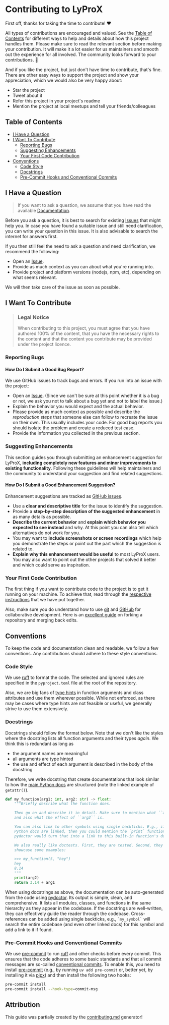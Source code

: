 <!-- omit in toc -->
# Contributing to LyProX

First off, thanks for taking the time to contribute! ❤️

All types of contributions are encouraged and valued. See the [Table of Contents](#table-of-contents) for different ways to help and details about how this project handles them. Please make sure to read the relevant section before making your contribution. It will make it a lot easier for us maintainers and smooth out the experience for all involved. The community looks forward to your contributions. 🎉

And if you like the project, but just don't have time to contribute, that's fine. There are other easy ways to support the project and show your appreciation, which we would also be very happy about:

- Star the project
- Tweet about it
- Refer this project in your project's readme
- Mention the project at local meetups and tell your friends/colleagues

<!-- omit in toc -->
## Table of Contents

- [I Have a Question](#i-have-a-question)
- [I Want To Contribute](#i-want-to-contribute)
  - [Reporting Bugs](#reporting-bugs)
  - [Suggesting Enhancements](#suggesting-enhancements)
  - [Your First Code Contribution](#your-first-code-contribution)
- [Conventions](#conventions)
  - [Code Style](#code-style)
  - [Docstrings](#docstrings)
  - [Pre-Commit Hooks and Conventional Commits](#pre-commit-hooks-and-conventional-commits)

## I Have a Question

> If you want to ask a question, we assume that you have read the available [Documentation](https://lycosystem.github.io/lyprox/).

Before you ask a question, it is best to search for existing [Issues](https://github.com/lycosystem/lyprox/issues) that might help you. In case you have found a suitable issue and still need clarification, you can write your question in this issue. It is also advisable to search the internet for answers first.

If you then still feel the need to ask a question and need clarification, we recommend the following:

- Open an [Issue](https://github.com/lycosystem/lyprox/issues/new).
- Provide as much context as you can about what you're running into.
- Provide project and platform versions (nodejs, npm, etc), depending on what seems relevant.

We will then take care of the issue as soon as possible.

## I Want To Contribute

> ### Legal Notice <!-- omit in toc -->
>
> When contributing to this project, you must agree that you have authored 100% of the content, that you have the necessary rights to the content and that the content you contribute may be provided under the project licence.

### Reporting Bugs

<!-- omit in toc -->
#### How Do I Submit a Good Bug Report?

We use GitHub issues to track bugs and errors. If you run into an issue with the project:

- Open an [Issue](https://github.com/lycosystem/lyprox/issues/new). (Since we can't be sure at this point whether it is a bug or not, we ask you not to talk about a bug yet and not to label the issue.)
- Explain the behavior you would expect and the actual behavior.
- Please provide as much context as possible and describe the *reproduction steps* that someone else can follow to recreate the issue on their own. This usually includes your code. For good bug reports you should isolate the problem and create a reduced test case.
- Provide the information you collected in the previous section.

### Suggesting Enhancements

This section guides you through submitting an enhancement suggestion for LyProX, **including completely new features and minor improvements to existing functionality**. Following these guidelines will help maintainers and the community to understand your suggestion and find related suggestions.

<!-- omit in toc -->
#### How Do I Submit a Good Enhancement Suggestion?

Enhancement suggestions are tracked as [GitHub issues](https://github.com/lycosystem/lyprox/issues).

- Use a **clear and descriptive title** for the issue to identify the suggestion.
- Provide a **step-by-step description of the suggested enhancement** in as many details as possible.
- **Describe the current behavior** and **explain which behavior you expected to see instead** and why. At this point you can also tell which alternatives do not work for you.
- You may want to **include screenshots or screen recordings** which help you demonstrate the steps or point out the part which the suggestion is related to.
- **Explain why this enhancement would be useful** to most LyProX users. You may also want to point out the other projects that solved it better and which could serve as inspiration.

### Your First Code Contribution

The first thing if you want to contribute code to the project is to get it running on your machine. To achieve that, read through the [respective instructions](./run-local.md) that we have put together.

Also, make sure you do understand how to use [git] and [GitHub] for collaborative development. Here is an [excellent guide](https://www.dataschool.io/how-to-contribute-on-github/) on forking a repository and merging back edits.

[git]: https://git-scm.com
[GitHub]: https://github.com

## Conventions

To keep the code and documentation clean and readable, we follow a few conventions. Any contributions should adhere to these style conventions.

### Code Style

We use [ruff] to format the code. The selected and ignored rules are specified in the `pyproject.toml` file at the root of the repository.

Also, we are big fans of [type hints](https://mypy.readthedocs.io/en/stable/cheat_sheet_py3.html) in function arguments and class attributes and use them wherever possible. While not enforced, as there may be cases where type hints are not feasible or useful, we generally strive to use them extensively.

[ruff]: https://docs.astral.sh/ruff/

### Docstrings

Docstrings should follow the format below. Note that we don't like the styles where the docstring lists all function arguments and their types *again*. We think this is redundant as long as

- the argument names are meaningful
- all arguments are type hinted
- the use and effect of each argument is described in the body of the docstring

Therefore, we write docstring that create documentations that look similar to how the [main Python docs](https://docs.python.org/3.10/library/functions.html#getattr) are structured (note the linked example of `getattr()`).

```python
def my_function(arg1: int, arg2: str) -> float:
    """Briefly describe what the function does.

    Then go on and describe it in detail. Make sure to mention what ``arg1`` does
    and also what the effect of ``arg2`` is.

    You can also link to other symbols using single backticks. E.g., if the main
    Python docs are linked, then you could mention the `print` function and then
    pydoctor would turn that into a link to this built-in function's docs.

    We also really like doctests. First, they are tested. Second, they directly
    showcase some examples:

    >>> my_function(5, "hey")
    hey
    8.14
    """
    print(arg2)
    return 3.14 + arg1
```

When using docstrings as above, the documentation can be auto-generated from the code using [pydoctor]. Its output is simple, clean, and comprehensive. It lists all modules, classes, and functions in the same hierarchy as they appear in the codebase. If the docstrings are well-written, they can effectively guide the reader through the codebase. Cross-references can be added using single backticks, e.g., `` `my_symbol` `` will search the entire codebase (and even other linked docs) for this symbol and add a link to it if found.

[pydoctor]: https://pydoctor.readthedocs.io/en/latest/

### Pre-Commit Hooks and Conventional Commits

We use [pre-commit] to run [ruff] and other checks before every commit. This ensures that the code adheres to some basic standards and that all commit messages are so-called [conventional commits]. To enable this, you need to install [pre-commit] (e.g., by running `uv add pre-commit` or, better yet, by installing it via [pipx]) and then install the following two hooks:

```bash
pre-commit install
pre-commit install --hook-type=commit-msg
```

[pre-commit]: https://pre-commit.com/
[pipx]: https://pipx.pypa.io/
[conventional commits]: https://www.conventionalcommits.org/en/v1.0.0/

<!-- omit in toc -->
## Attribution

This guide was partially created by the [contributing.md](https://contributing.md/generator) generator!
